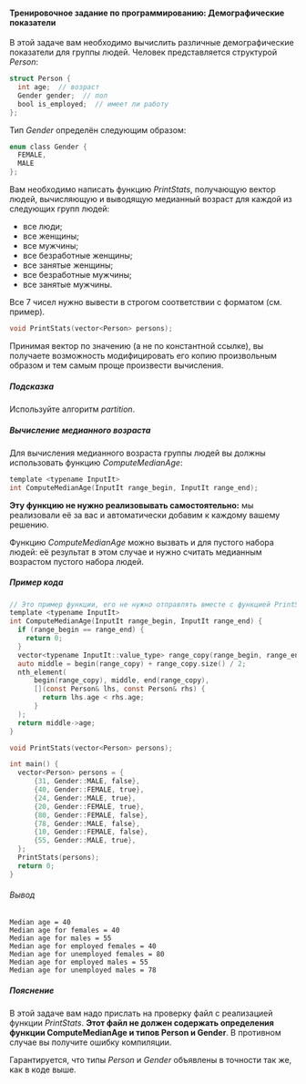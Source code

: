 #### Тренировочное задание по программированию: Демографические показатели ####


В этой задаче вам необходимо вычислить различные демографические показатели для группы людей. Человек представляется структурой *Person*:
```objectivec
struct Person {
  int age;  // возраст
  Gender gender;  // пол
  bool is_employed;  // имеет ли работу
};
```
Тип *Gender* определён следующим образом:
```objectivec
enum class Gender {
  FEMALE,
  MALE
};
```
Вам необходимо написать функцию *PrintStats*, получающую вектор людей, вычисляющую и выводящую медианный возраст для каждой из следующих групп людей:
* все люди;
* все женщины;
* все мужчины;
* все безработные женщины;
* все занятые женщины;
* все безработные мужчины;
* все занятые мужчины.

Все 7 чисел нужно вывести в строгом соответствии с форматом (см. пример).
```objectivec
void PrintStats(vector<Person> persons);
```
Принимая вектор по значению (а не по константной ссылке), вы получаете возможность модифицировать его копию произвольным образом и тем самым проще произвести вычисления.

##### Подсказка #####
Используйте алгоритм *partition*.

##### Вычисление медианного возраста #####
Для вычисления медианного возраста группы людей вы должны использовать функцию *ComputeMedianAge*:
```objectivec
template <typename InputIt>
int ComputeMedianAge(InputIt range_begin, InputIt range_end);
```
**Эту функцию не нужно реализовывать самостоятельно:** мы реализовали её за вас и автоматически добавим к каждому вашему решению.

Функцию *ComputeMedianAge* можно вызвать и для пустого набора людей: её результат в этом случае и нужно считать медианным возрастом пустого набора людей.

##### Пример кода #####
```objectivec
// Это пример функции, его не нужно отправлять вместе с функцией PrintStats
template <typename InputIt>
int ComputeMedianAge(InputIt range_begin, InputIt range_end) {
  if (range_begin == range_end) {
    return 0;
  }
  vector<typename InputIt::value_type> range_copy(range_begin, range_end);
  auto middle = begin(range_copy) + range_copy.size() / 2;
  nth_element(
      begin(range_copy), middle, end(range_copy),
      [](const Person& lhs, const Person& rhs) {
        return lhs.age < rhs.age;
      }
  );
  return middle->age;
}

void PrintStats(vector<Person> persons);

int main() {
  vector<Person> persons = {
      {31, Gender::MALE, false},
      {40, Gender::FEMALE, true},
      {24, Gender::MALE, true},
      {20, Gender::FEMALE, true},
      {80, Gender::FEMALE, false},
      {78, Gender::MALE, false},
      {10, Gender::FEMALE, false},
      {55, Gender::MALE, true},
  };
  PrintStats(persons);
  return 0;
}
```
###### Вывод ######
```commandline
Median age = 40
Median age for females = 40
Median age for males = 55
Median age for employed females = 40
Median age for unemployed females = 80
Median age for employed males = 55
Median age for unemployed males = 78
```

##### Пояснение #####
В этой задаче вам надо прислать на проверку файл с реализацией функции *PrintStats*. **Этот файл не должен содержать определения функции ComputeMedianAge и типов Person и Gender**. В противном случае вы получите ошибку компиляции.

Гарантируется, что типы *Person* и *Gender* объявлены в точности так же, как в коде выше.